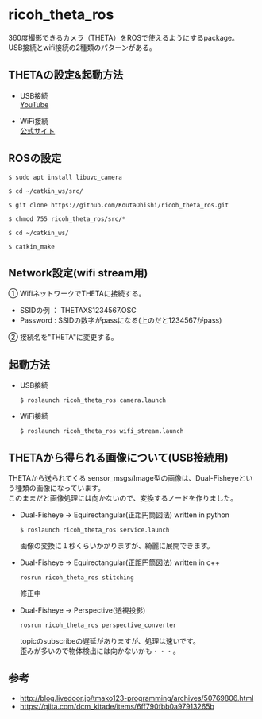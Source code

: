 # ricoh_theta_ros
360度撮影できるカメラ（THETA）をROSで使えるようにするpackage。  
USB接続とwifi接続の2種類のパターンがある。  

## THETAの設定&起動方法
- USB接続  
  [YouTube](https://www.youtube.com/watch?v=O7-LXnPuFU0#action=share)

- WiFi接続  
  [公式サイト](https://support.theta360.com/ja/manual/v/content/prepare/prepare_06.html)

## ROSの設定
```
$ sudo apt install libuvc_camera

$ cd ~/catkin_ws/src/

$ git clone https://github.com/KoutaOhishi/ricoh_theta_ros.git

$ chmod 755 ricoh_theta_ros/src/*

$ cd ~/catkin_ws/

$ catkin_make
```

## Network設定(wifi stream用)
① WifiネットワークでTHETAに接続する。
  - SSIDの例 ： THETAXS1234567.OSC
  - Password : SSIDの数字がpassになる(上のだと1234567がpass)

② 接続名を"THETA"に変更する。  


## 起動方法
- USB接続
  ```
  $ roslaunch ricoh_theta_ros camera.launch
  ```

- WiFi接続
  ```
  $ roslaunch ricoh_theta_ros wifi_stream.launch
  ```

## THETAから得られる画像について(USB接続用)
THETAから送られてくる sensor_msgs/Image型の画像は、Dual-Fisheyeという種類の画像になっています。  
このままだと画像処理には向かないので、変換するノードを作りました。  

- Dual-Fisheye -> Equirectangular(正距円筒図法) written in python
  ```
  $ roslaunch ricoh_theta_ros service.launch
  ```
  画像の変換に１秒くらいかかりますが、綺麗に展開できます。  


- Dual-Fisheye -> Equirectangular(正距円筒図法) written in c++
  ```
  rosrun ricoh_theta_ros stitching
  ```
  修正中  


- Dual-Fisheye -> Perspective(透視投影)
  ```
  rosrun ricoh_theta_ros perspective_converter
  ```
  topicのsubscribeの遅延がありますが、処理は速いです。  
  歪みが多いので物体検出には向かないかも・・・。  

## 参考
- http://blog.livedoor.jp/tmako123-programming/archives/50769806.html  
- https://qiita.com/dcm_kitade/items/6ff790fbb0a97913265b  
